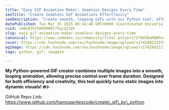 ```yaml
---
title: "Easy GIF Animation Maker: Seamless Designs Every Time"
seoTitle: "Create Seamless GIF Animations Effortlessly"
seoDescription: "Create smooth, looping GIFs with our Python tool, offering precise frame control for dynamic visuals. Perfect for efficiency and creativity!"
datePublished: Tue Mar 25 2025 08:44:48 GMT+0000 (Coordinated Universal Time)
cuid: cm8o92h15000808l7hqjq23yk
slug: easy-gif-animation-maker-seamless-designs-every-time
canonical: https://www.codedex.io/community/final-project/S794IWuMQWhnvTzJOSAI
cover: https://cdn.hashnode.com/res/hashnode/image/upload/v1742892329764/2a863597-7b5e-4def-988b-459749f1a4ea.png
ogImage: https://cdn.hashnode.com/res/hashnode/image/upload/v1742892217555/a6ed64d1-6b6b-445d-a974-2421d183d40a.png
tags: python, gif, imageio

---
```


**My Python-powered GIF creator combines multiple images into a smooth, looping animation, allowing precise control over frame duration. Designed for both efficiency and creativity, this tool quickly turns static images into dynamic visuals! 🔥✨**

GitHub Repo Link: https://www.github.com/hamzawritescode/create\_gif\_by\_python